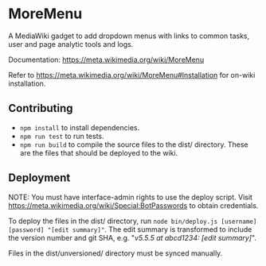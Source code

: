 MoreMenu
========

A MediaWiki gadget to add dropdown menus with links to common tasks,
user and page analytic tools and logs.

Documentation: https://meta.wikimedia.org/wiki/MoreMenu

Refer to https://meta.wikimedia.org/wiki/MoreMenu#Installation for on-wiki installation.

## Contributing

* `npm install` to install dependencies.
* `npm run test` to run tests.
* `npm run build` to compile the source files to the dist/ directory.
  These are the files that should be deployed to the wiki.

## Deployment

NOTE: You must have interface-admin rights to use the deploy script.
Visit https://meta.wikimedia.org/wiki/Special:BotPasswords to obtain credentials.

To deploy the files in the dist/ directory, run `node bin/deploy.js [username] [password] "[edit summary]"`.
The edit summary is transformed to include the version number and git SHA, e.g. "_v5.5.5 at abcd1234: [edit summary]_".

Files in the dist/unversioned/ directory must be synced manually.
